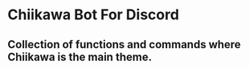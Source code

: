 # Chiikawa Bot For Discord

## Collection of functions and commands where Chiikawa is the main theme.
